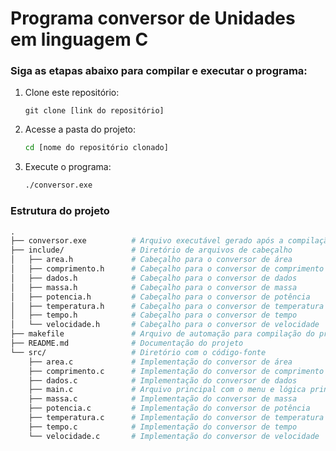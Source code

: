 # Programa conversor de Unidades em linguagem C

### Siga as etapas abaixo para compilar e executar o programa:

1. Clone este repositório:
   
   ```git
   git clone [link do repositório]
   ```

2. Acesse a pasta do projeto:
   
   ```bash
   cd [nome do repositório clonado]
   ```

3. Execute o programa:
   
   ```bash
   ./conversor.exe
   ```

### Estrutura do projeto

```makefile
.
├── conversor.exe          # Arquivo executável gerado após a compilação
├── include/               # Diretório de arquivos de cabeçalho
│   ├── area.h             # Cabeçalho para o conversor de área
│   ├── comprimento.h      # Cabeçalho para o conversor de comprimento
│   ├── dados.h            # Cabeçalho para o conversor de dados
│   ├── massa.h            # Cabeçalho para o conversor de massa
│   ├── potencia.h         # Cabeçalho para o conversor de potência
│   ├── temperatura.h      # Cabeçalho para o conversor de temperatura
│   ├── tempo.h            # Cabeçalho para o conversor de tempo
│   └── velocidade.h       # Cabeçalho para o conversor de velocidade
├── makefile               # Arquivo de automação para compilação do projeto
├── README.md              # Documentação do projeto
└── src/                   # Diretório com o código-fonte
    ├── area.c             # Implementação do conversor de área
    ├── comprimento.c      # Implementação do conversor de comprimento
    ├── dados.c            # Implementação do conversor de dados
    ├── main.c             # Arquivo principal com o menu e lógica principal
    ├── massa.c            # Implementação do conversor de massa
    ├── potencia.c         # Implementação do conversor de potência
    ├── temperatura.c      # Implementação do conversor de temperatura
    ├── tempo.c            # Implementação do conversor de tempo
    └── velocidade.c       # Implementação do conversor de velocidade 
```
